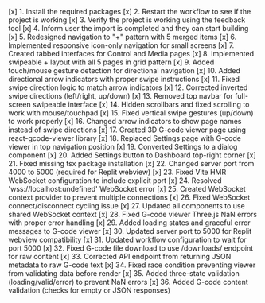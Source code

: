 [x] 1. Install the required packages
[x] 2. Restart the workflow to see if the project is working
[x] 3. Verify the project is working using the feedback tool
[x] 4. Inform user the import is completed and they can start building
[x] 5. Redesigned navigation to "+" pattern with 5 merged items
[x] 6. Implemented responsive icon-only navigation for small screens
[x] 7. Created tabbed interfaces for Control and Media pages
[x] 8. Implemented swipeable + layout with all 5 pages in grid pattern
[x] 9. Added touch/mouse gesture detection for directional navigation
[x] 10. Added directional arrow indicators with proper swipe instructions
[x] 11. Fixed swipe direction logic to match arrow indicators
[x] 12. Corrected inverted swipe directions (left/right, up/down)
[x] 13. Removed top navbar for full-screen swipeable interface
[x] 14. Hidden scrollbars and fixed scrolling to work with mouse/touchpad
[x] 15. Fixed vertical swipe gestures (up/down) to work properly
[x] 16. Changed arrow indicators to show page names instead of swipe directions
[x] 17. Created 3D G-code viewer page using react-gcode-viewer library
[x] 18. Replaced Settings page with G-code viewer in top navigation position
[x] 19. Converted Settings to a dialog component
[x] 20. Added Settings button to Dashboard top-right corner
[x] 21. Fixed missing tsx package installation
[x] 22. Changed server port from 4000 to 5000 (required for Replit webview)
[x] 23. Fixed Vite HMR WebSocket configuration to include explicit port
[x] 24. Resolved 'wss://localhost:undefined' WebSocket error
[x] 25. Created WebSocket context provider to prevent multiple connections
[x] 26. Fixed WebSocket connect/disconnect cycling issue
[x] 27. Updated all components to use shared WebSocket context
[x] 28. Fixed G-code viewer Three.js NaN errors with proper error handling
[x] 29. Added loading states and graceful error messages to G-code viewer
[x] 30. Updated server port to 5000 for Replit webview compatibility
[x] 31. Updated workflow configuration to wait for port 5000
[x] 32. Fixed G-code file download to use /downloads/ endpoint for raw content
[x] 33. Corrected API endpoint from returning JSON metadata to raw G-code text
[x] 34. Fixed race condition preventing viewer from validating data before render
[x] 35. Added three-state validation (loading/valid/error) to prevent NaN errors
[x] 36. Added G-code content validation (checks for empty or JSON responses)
